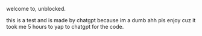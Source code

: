 welcome to, unblocked.


this is a test and is made by chatgpt because im a dumb ahh 
pls enjoy cuz it took me 5 hours to yap to chatgpt for the code.
